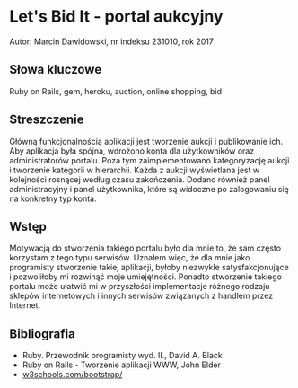 # Let's Bid It - portal aukcyjny
Autor: Marcin Dawidowski, nr indeksu 231010, rok 2017

## Słowa kluczowe
Ruby on Rails, gem, heroku, auction, online shopping, bid

## Streszczenie
Główną funkcjonalnością aplikacji jest tworzenie aukcji i publikowanie ich. Aby aplikacja była spójna, wdrożono konta dla użytkowników oraz administratorów portalu. Poza tym zaimplementowano kategoryzację aukcji i tworzenie kategorii w hierarchii. Każda z aukcji wyświetlana jest w kolejności rosnącej według czasu zakończenia. Dodano również panel administracyjny i panel użytkownika, które są widoczne po zalogowaniu się na konkretny typ konta.

## Wstęp
 Motywacją do stworzenia takiego portalu było dla mnie to, że sam często korzystam z tego typu serwisów. Uznałem więc, że dla mnie jako programisty stworzenie takiej aplikacji, byłoby niezwykle satysfakcjonujące i pozwoliłoby mi rozwinąć moje umiejętności. Ponadto stworzenie takiego portalu może ułatwić mi w przyszłości implementacje różnego rodzaju sklepów internetowych i innych serwisów związanych z handlem przez Internet.

## Bibliografia
- Ruby. Przewodnik programisty wyd. II., David A. Black
- Ruby on Rails - Tworzenie aplikacji WWW, John Elder
- [w3schools.com/bootstrap/](https://www.w3schools.com/bootstrap/)
